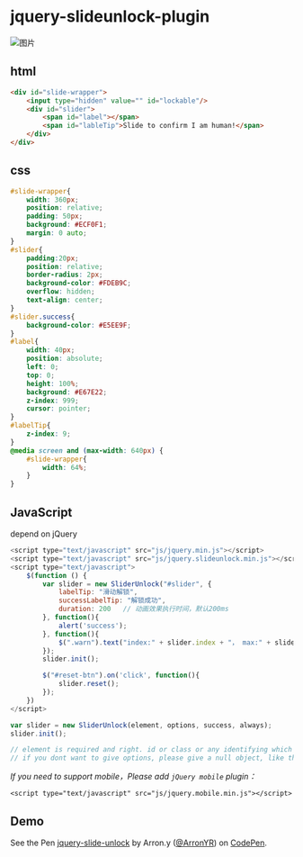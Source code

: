 # jquery-slideunlock-plugin

![图片](http://7xrgqs.com1.z0.glb.clouddn.com/jquery-slideunlock-plugin.png)

## html
```html
<div id="slide-wrapper">
    <input type="hidden" value="" id="lockable"/>
    <div id="slider">
        <span id="label"></span>
        <span id="lableTip">Slide to confirm I am human!</span>
    </div>
</div>
```

## css
```css
#slide-wrapper{
    width: 360px;
    position: relative;
    padding: 50px;
    background: #ECF0F1;
    margin: 0 auto;
}
#slider{
    padding:20px;
    position: relative;
    border-radius: 2px;
    background-color: #FDEB9C;
    overflow: hidden;
    text-align: center;
}
#slider.success{
    background-color: #E5EE9F;
}
#label{
    width: 40px;
    position: absolute;
    left: 0;
    top: 0;
    height: 100%;
    background: #E67E22;
    z-index: 999;
    cursor: pointer;
}
#labelTip{
    z-index: 9;
}
@media screen and (max-width: 640px) {
    #slide-wrapper{
        width: 64%;
    }
}
```

## JavaScript
depend on jQuery
```javascript
<script type="text/javascript" src="js/jquery.min.js"></script>
<script type="text/javascript" src="js/jquery.slideunlock.min.js"></script>
<script type="text/javascript">
    $(function () {
        var slider = new SliderUnlock("#slider", {
            labelTip: "滑动解锁",
            successLabelTip: "解锁成功",
            duration: 200   // 动画效果执行时间，默认200ms
        }, function(){
            alert('success');
        }, function(){
            $(".warn").text("index:" + slider.index + "， max:" + slider.max + ",lableIndex:" + slider.lableIndex + ",value:" + $("#lockable").val() + " date:" + new Date().getUTCDate());
        });
        slider.init();

        $("#reset-btn").on('click', function(){
            slider.reset();
        });
    })
</script>
```

```javascript
var slider = new SliderUnlock(element, options, success, always);
slider.init();

// element is required and right. id or class or any identifying which can be loaded by jquery.
// if you dont want to give options, please give a null object, like this -- {}
```

*If you need to support mobile，Please add `jQuery mobile` plugin：*
```
<script type="text/javascript" src="js/jquery.mobile.min.js"></script>
```

## Demo
<p data-height="268" data-theme-id="0" data-slug-hash="bpeoEp" data-default-tab="result" data-user="ArronYR" class="codepen">See the Pen <a href="http://codepen.io/ArronYR/pen/bpeoEp/">jquery-slide-unlock</a> by Arron.y (<a href="http://codepen.io/ArronYR">@ArronYR</a>) on <a href="http://codepen.io">CodePen</a>.</p>
<script async src="//assets.codepen.io/assets/embed/ei.js"></script>